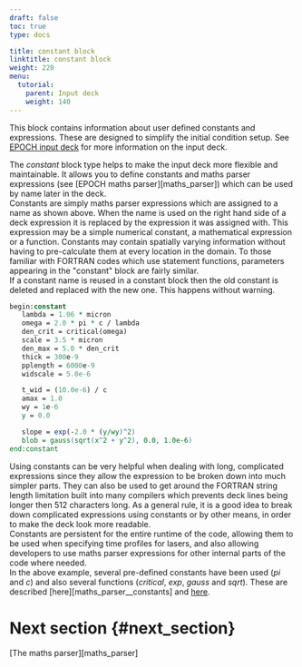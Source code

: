 ```yaml
---
draft: false
toc: true
type: docs

title: constant block
linktitle: constant block
weight: 220
menu:
  tutorial:
    parent: Input deck
    weight: 140
---
```


This block contains information about user defined constants and
expressions. These are designed to simplify the initial condition setup.
See [EPOCH input deck][Input_deck] for more information
on the input deck.

The *constant* block type helps to make the input deck more flexible and
maintainable. It allows you to define constants and maths parser
expressions (see [EPOCH maths parser][maths_parser])
which can be used by name later in the deck.\
Constants are simply maths parser expressions which are assigned to a
name as shown above. When the name is used on the right hand side of a
deck expression it is replaced by the expression it was assigned with.
This expression may be a simple numerical constant, a mathematical
expression or a function. Constants may contain spatially varying
information without having to pre-calculate them at every location in
the domain. To those familiar with FORTRAN codes which use statement
functions, parameters appearing in the "constant" block are fairly
similar.\
If a constant name is reused in a constant block then the old constant
is deleted and replaced with the new one. This happens without warning.

```perl
begin:constant
   lambda = 1.06 * micron
   omega = 2.0 * pi * c / lambda
   den_crit = critical(omega)
   scale = 3.5 * micron
   den_max = 5.0 * den_crit
   thick = 300e-9
   pplength = 6000e-9
   widscale = 5.0e-6

   t_wid = (10.0e-6) / c
   amax = 1.0
   wy = 1e-6
   y = 0.0

   slope = exp(-2.0 * (y/wy)^2)
   blob = gauss(sqrt(x^2 + y^2), 0.0, 1.0e-6)
end:constant
```

Using constants can be very helpful when dealing with long, complicated
expressions since they allow the expression to be broken down into much
simpler parts. They can also be used to get around the FORTRAN string
length limitation built into many compilers which prevents deck lines
being longer then 512 characters long. As a general rule, it is a good
idea to break down complicated expressions using constants or by other
means, in order to make the deck look more readable.\
Constants are persistent for the entire runtime of the code, allowing
them to be used when specifying time profiles for lasers, and also
allowing developers to use maths parser expressions for other internal
parts of the code where needed.\
In the above example, several pre-defined constants have been used (*pi*
and *c*) and also several functions (*critical*, *exp*, *gauss* and
*sqrt*). These are described
[here][maths_parser__constants] and
[here][maths_parser__functions].

# Next section {#next_section}

[The maths parser][maths_parser]


<!-- ########################  Cross references  ######################## -->


[Acknowledging_EPOCH]: /tutorial/acknowledging_epoch
[Basic_examples]: /tutorial/basic_examples
[Basic_examples__focussing_a_gaussian_beam]: /tutorial/basic_examples/#focussing_a_gaussian_beam
[Binary_files]: /tutorial/binary_files
[Calculable_particle_properties]: /tutorial/calculable_particle_properties
[Compiler_Flags]: /tutorial/compiler_flags
[Compiling]: /tutorial/compiling
[FAQ]: /tutorial/faq
[FAQ__how_do_i_obtain_the_code]: /tutorial/faq/#how_do_i_obtain_the_code
[Input_deck]: /tutorial/input_deck
[Input_deck_adf]: /tutorial/input_deck_adf
[Input_deck_boundaries]: /tutorial/input_deck_boundaries
[Input_deck_boundaries__cpml_boundary_conditions]: /tutorial/input_deck_boundaries/#cpml_boundary_conditions
[Input_deck_boundaries__thermal_boundary_conditions]: /tutorial/input_deck_boundaries/#thermal_boundary_conditions
[Input_deck_collisions]: /tutorial/input_deck_collisions
[Input_deck_constant]: /tutorial/input_deck_constant
[Input_deck_control]: /tutorial/input_deck_control
[Input_deck_control__basics]: /tutorial/input_deck_control/#basics
[Input_deck_control__maxwell_solvers]: /tutorial/input_deck_control/#maxwell_solvers
[Input_deck_control__requesting_output_dumps_at_run_time]: /tutorial/input_deck_control/#requesting_output_dumps_at_run_time
[Input_deck_control__stencil_block]: /tutorial/input_deck_control/#stencil_block
[Input_deck_control__strided_current_filtering]: /tutorial/input_deck_control/#strided_current_filtering
[Input_deck_dist_fn]: /tutorial/input_deck_dist_fn
[Input_deck_fields]: /tutorial/input_deck_fields
[Input_deck_injector]: /tutorial/input_deck_injector
[Input_deck_injector__keys]: /tutorial/input_deck_injector/#keys
[Input_deck_laser]: /tutorial/input_deck_laser
[Input_deck_operator]: /tutorial/input_deck_operator
[Input_deck_output__directives]: /tutorial/input_deck_output/#directives
[Input_deck_output_block]: /tutorial/input_deck_output_block
[Input_deck_output_block__derived_variables]: /tutorial/input_deck_output_block/#derived_variables
[Input_deck_output_block__directives]: /tutorial/input_deck_output_block/#directives
[Input_deck_output_block__dumpmask]: /tutorial/input_deck_output_block/#dumpmask
[Input_deck_output_block__multiple_output_blocks]: /tutorial/input_deck_output_block/#multiple_output_blocks
[Input_deck_output_block__particle_variables]: /tutorial/input_deck_output_block/#particle_variables
[Input_deck_output_block__single-precision_output]: /tutorial/input_deck_output_block/#single-precision_output
[Input_deck_output_global]: /tutorial/input_deck_output_global
[Input_deck_particle_file]: /tutorial/input_deck_particle_file
[Input_deck_probe]: /tutorial/input_deck_probe
[Input_deck_qed]: /tutorial/input_deck_qed
[Input_deck_species]: /tutorial/input_deck_species
[Input_deck_species__arbitrary_distribution_functions]: /tutorial/input_deck_species/#arbitrary_distribution_functions
[Input_deck_species__ionisation]: /tutorial/input_deck_species/#ionisation
[Input_deck_species__maxwell_juttner_distributions]: /tutorial/input_deck_species/#maxwell_juttner_distributions
[Input_deck_species__particle_migration_between_species]: /tutorial/input_deck_species/#particle_migration_between_species
[Input_deck_species__species_boundary_conditions]: /tutorial/input_deck_species/#species_boundary_conditions
[Input_deck_subset]: /tutorial/input_deck_subset
[Input_deck_window]: /tutorial/input_deck_window
[Landing]: /tutorial/landing
[Landing_Page]: /tutorial/landing_page
[Libraries]: /tutorial/libraries
[Links]: /tutorial/links
[Maths_parser__functions]: /tutorial/maths_parser/#functions
[Non-thermal_initial_conditions]: /tutorial/non-thermal_initial_conditions
[Previous_versions]: /tutorial/previous_versions
[Python]: /tutorial/python
[Running]: /tutorial/running
[SDF_Landing_Page]: /tutorial/sdf_landing_page
[Structure]: /tutorial/structure
[Using_EPOCH_in_practice]: /tutorial/using_epoch_in_practice
[Using_EPOCH_in_practice__manually_overriding_particle_parameters_set_by_the_autoloader]: /tutorial/using_epoch_in_practice/#manually_overriding_particle_parameters_set_by_the_autoloader
[Using_EPOCH_in_practice__parameterising_input_decks]: /tutorial/using_epoch_in_practice/#parameterising_input_decks
[Using_delta_f]: /tutorial/using_delta_f
[Visualising_SDF_files_with_IDL_or_GDL]: /tutorial/visualising_sdf_files_with_idl_or_gdl
[Visualising_SDF_files_with_LLNL_VisIt]: /tutorial/visualising_sdf_files_with_llnl_visit
[Workshop_examples]: /tutorial/workshop_examples
[Workshop_examples__a_2d_laser]: /tutorial/workshop_examples/#a_2d_laser
[Workshop_examples__a_basic_em-field_simulation]: /tutorial/workshop_examples/#a_basic_em-field_simulation
[Workshop_examples__getting_the_example_decks_for_this_workshop]: /tutorial/workshop_examples/#getting_the_example_decks_for_this_workshop
[Workshop_examples__specifying_particle_species]: /tutorial/workshop_examples/#specifying_particle_species
[Workshop_examples_continued]: /tutorial/workshop_examples_continued
